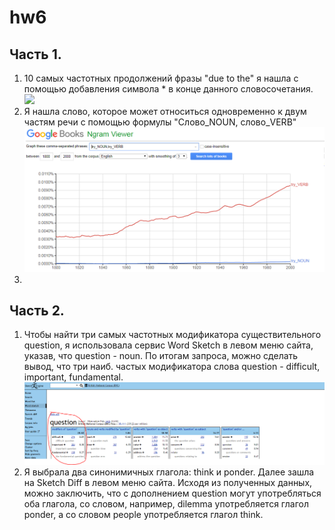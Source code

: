 # hw6
## Часть 1. 
1. 10 самых частотных продолжений фразы "due to the" я нашла с помощью добавления символа * в конце данного словосочетания. 
![](https://github.com/OpykhtinaAlisa/draft/blob/master/%D0%A1%D0%BD%D0%B8%D0%BC%D0%BE%D0%BA.PNG?raw=true)
2. Я нашла слово, которое может относиться одновременно к двум частям речи с помощью формулы "Слово_NOUN, слово_VERB"
![](https://github.com/OpykhtinaAlisa/hw6/blob/master/%D0%A1%D0%BD%D0%B8%D0%BC%D0%BE%D0%BA.PNG?raw=true)
3.
## Часть 2. 
1. Чтобы найти три самых частотных модификатора существительного question, я использовала сервис Word Sketch в левом меню сайта, указав, что question - noun. По итогам запроса, можно сделать вывод, что три наиб. частых модификатора слова question - difficult, important, fundamental.  
 ![](https://github.com/OpykhtinaAlisa/hw6/blob/master/sk11.PNG?raw=true)
2. Я выбрала два синонимичных глагола: think и ponder. Далее зашла на Sketch Diff в левом меню сайта. Исходя из полученных данных, можно заключить, что с дополнением question могут употребляться оба глагола, со словом, например,  dilemma употребляется глагол ponder, а со словом people употребляется глагол think. 


